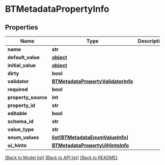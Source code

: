 # BTMetadataPropertyInfo

## Properties
Name | Type | Description | Notes
------------ | ------------- | ------------- | -------------
**name** | **str** |  | [optional] 
**default_value** | [**object**](.md) |  | [optional] 
**initial_value** | [**object**](.md) |  | [optional] 
**dirty** | **bool** |  | [optional] 
**validator** | [**BTMetadataPropertyValidatorInfo**](BTMetadataPropertyValidatorInfo.md) |  | [optional] 
**required** | **bool** |  | [optional] 
**property_source** | **int** |  | [optional] 
**property_id** | **str** |  | [optional] 
**editable** | **bool** |  | [optional] 
**schema_id** | **str** |  | [optional] 
**value_type** | **str** |  | [optional] 
**enum_values** | [**list[BTMetadataEnumValueInfo]**](BTMetadataEnumValueInfo.md) |  | [optional] 
**ui_hints** | [**BTMetadataPropertyUiHintsInfo**](BTMetadataPropertyUiHintsInfo.md) |  | [optional] 

[[Back to Model list]](../README.md#documentation-for-models) [[Back to API list]](../README.md#documentation-for-api-endpoints) [[Back to README]](../README.md)


